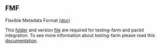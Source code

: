 ## FMF

Flexible Metadata Format [(doc)](https://fmf.readthedocs.io/en/stable/overview.html#description)

This [folder](.) and version [file](version) are required for testing-farm and packit integration.
To see more information about testing-farm please read this [documentation](../systemtest/tmt/README.md).